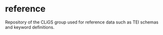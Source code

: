# reference
Repository of the CLiGS group used for reference data such as TEI schemas and keyword definitions.
